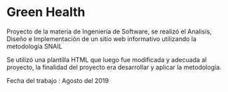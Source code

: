 # Green Health

Proyecto de la materia de Ingeniería de Software, se realizó el Analisis, Diseño e Implementación de un sitio web informativo utilizando la metodología SNAIL

Se utilizó una plantilla HTML que luego fue modificada y adecuada al proyecto, la finalidad del proyecto era desarrollar y aplicar la metodología.

Fecha del trabajo : Agosto del 2019

